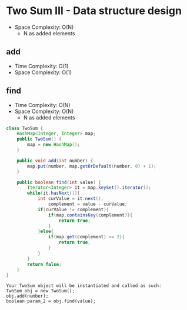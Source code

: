 # Two Sum III - Data structure design

- Space Complexity: O(N)
  - N as added elements

## add

- Time Complexity: O(1)
- Space Complexity: O(1)

## find

- Time Complexity: O(N)
- Space Complexity: O(N)
  - N as added elements

```java
class TwoSum {
    HashMap<Integer, Integer> map;
    public TwoSum() {
        map = new HashMap();
    }

    public void add(int number) {
        map.put(number, map.getOrDefault(number, 0) + 1);
    }

    public boolean find(int value) {
        Iterator<Integer> it = map.keySet().iterator();
        while(it.hasNext()){
            int curValue = it.next(),
                complement = value - curValue;
            if(curValue != complement){
                if(map.containsKey(complement)){
                    return true;
                }
            }else{
                if(map.get(complement) >= 2){
                    return true;
                }
            }
        }
        return false;
    }
}
```
```
Your TwoSum object will be instantiated and called as such:
TwoSum obj = new TwoSum();
obj.add(number);
boolean param_2 = obj.find(value);
```
